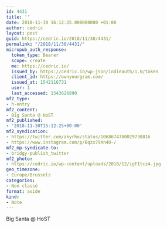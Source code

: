 ```yaml
---
id: 4431
title: ''
date: 2018-11-30 16:12:25.000000000 +01:00
author: cedric
layout: post
guid: https://cedric.io/2018/11/30/4431/
permalink: "/2018/11/30/4431/"
micropub_auth_response:
  token_type: Bearer
  scope: create
  me: https://cedric.io/
  issued_by: https://cedric.io/wp-json/indieauth/1.0/token
  client_id: https://ownyourgram.com/
  issued_at: 1542116731
  user: 1
  last_accessed: 1543626890
mf2_type:
- h-entry
mf2_content:
- Big Santa @ HoST
mf2_published:
- '2018-11-30T15:12:25+00:00'
mf2_syndication:
- https://twitter.com/akyrho/status/1068674780029730816
- https://www.instagram.com/p/Bqzx79Xn4U-/
mf2_mp-syndicate-to:
- bridgy-publish_twitter
mf2_photo:
- https://cedric.io/wp-content/uploads/2018/12/igFItcz4.jpg
geo_timezone:
- Europe/Brussels
categories:
- Non classé
format: aside
kind:
- Note
---
```

Big Santa @ HoST